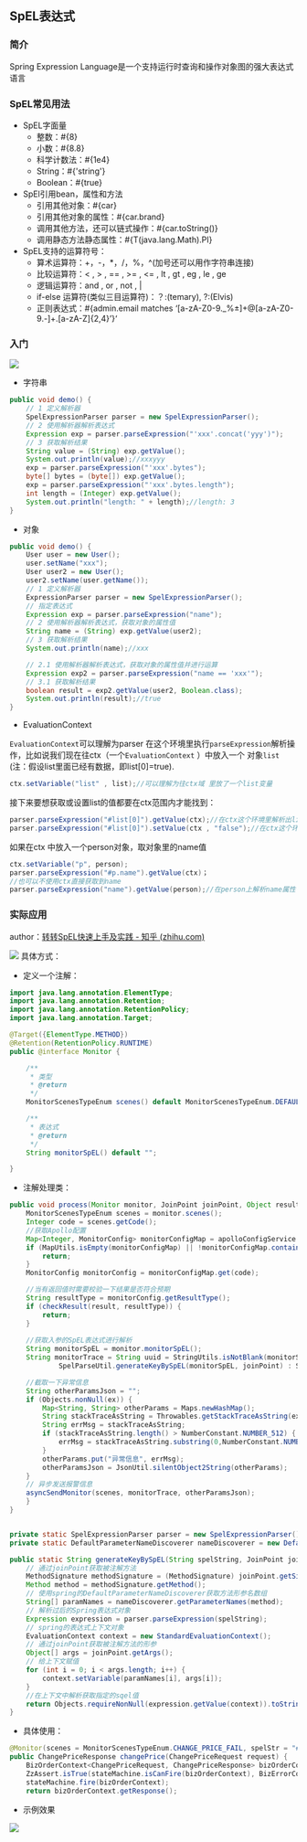 ## SpEL表达式
### 简介
Spring Expression Language是一个支持运行时查询和操作对象图的强大表达式语言

### SpEL常见用法
-  SpEL字面量
	- 整数：#{8}
	- 小数：#{8.8}
	- 科学计数法：#{1e4}
	- String：#{'string'}
	- Boolean：#{true}
- SpEl引用bean，属性和方法
	- 引用其他对象：#{car}
	- 引用其他对象的属性：#{car.brand}
	- 调用其他方法，还可以链式操作：#{car.toString()}
	- 调用静态方法静态属性：#{T(java.lang.Math).PI}
-   SpEL支持的运算符号：  
	-   算术运算符：+，-，*，/，%，^(加号还可以用作字符串连接)
	-   比较运算符：< , > , == , >= , <= , lt , gt , eg , le , ge
	-   逻辑运算符：and , or , not , |
	-   if-else 运算符(类似三目运算符)：？:(temary), ?:(Elvis)
	-   正则表达式：#{admin.email matches ‘[a-zA-Z0-9._%±]+@[a-zA-Z0-9.-]+.[a-zA-Z]{2,4}’}‘


### 入门

![](https://zhaosi-1253759587.cos.ap-nanjing.myqcloud.com/files/obsidian/picture/uTools_1663504494027.png)

- 字符串
```java
public void demo() {
    // 1 定义解析器
    SpelExpressionParser parser = new SpelExpressionParser();
    // 2 使用解析器解析表达式
    Expression exp = parser.parseExpression("'xxx'.concat('yyy')");
    // 3 获取解析结果
    String value = (String) exp.getValue();
    System.out.println(value);//xxxyyy
    exp = parser.parseExpression("'xxx'.bytes");
    byte[] bytes = (byte[]) exp.getValue();
    exp = parser.parseExpression("'xxx'.bytes.length");
    int length = (Integer) exp.getValue();
    System.out.println("length: " + length);//length: 3
}
```
- 对象
```java
public void demo() {
    User user = new User();
    user.setName("xxx");
    User user2 = new User();
    user2.setName(user.getName());
    // 1 定义解析器
    ExpressionParser parser = new SpelExpressionParser();
    // 指定表达式
    Expression exp = parser.parseExpression("name");
    // 2 使用解析器解析表达式，获取对象的属性值
    String name = (String) exp.getValue(user2);
    // 3 获取解析结果
    System.out.println(name);//xxx

    // 2.1 使用解析器解析表达式，获取对象的属性值并进行运算 
    Expression exp2 = parser.parseExpression("name == 'xxx'");
    // 3.1 获取解析结果
    boolean result = exp2.getValue(user2, Boolean.class);
    System.out.println(result);//true
}
```

- EvaluationContext

`EvaluationContext`可以理解为parser 在这个环境里执行`parseExpression`解析操作，比如说我们现在往ctx（一个`EvaluationContext` ）中放入一个 对象`list` (注：假设list里面已经有数据，即list[0]=true).
```java
ctx.setVariable("list" , list);//可以理解为往ctx域 里放了一个list变量
```
接下来要想获取或设置list的值都要在ctx范围内才能找到：
```java
parser.parseExpression("#list[0]").getValue(ctx);//在ctx这个环境里解析出list[0]的值
parser.parseExpression("#list[0]").setValue(ctx , "false");//在ctx这个环境中奖 list[0]设为false

```
如果在ctx 中放入一个person对象，取对象里的name值
```java
ctx.setVariable("p", person);
parser.parseExpression("#p.name").getValue(ctx)；
//也可以不使用ctx直接获取到name
parser.parseExpression("name").getValue(person);//在person上解析name属性
```


### 实际应用
author：[转转SpEL快速上手及实践 - 知乎 (zhihu.com)](https://zhuanlan.zhihu.com/p/539163585)

![](https://zhaosi-1253759587.cos.ap-nanjing.myqcloud.com/files/obsidian/picture/v2-cee73e6f614615e76666b31507cd39b5_r.jpg)
具体方式：
-   定义一个注解：

```java
import java.lang.annotation.ElementType;
import java.lang.annotation.Retention;
import java.lang.annotation.RetentionPolicy;
import java.lang.annotation.Target;

@Target({ElementType.METHOD})
@Retention(RetentionPolicy.RUNTIME)
public @interface Monitor {

    /**
     * 类型
     * @return
     */
    MonitorScenesTypeEnum scenes() default MonitorScenesTypeEnum.DEFAULT;

    /**
     * 表达式
     * @return
     */
    String monitorSpEL() default "";

}
```

-   注解处理类：

```java
public void process(Monitor monitor, JoinPoint joinPoint, Object result, Throwable ex) throws ClassNotFoundException {
    MonitorScenesTypeEnum scenes = monitor.scenes();
    Integer code = scenes.getCode();
    //获取Apollo配置
    Map<Integer, MonitorConfig> monitorConfigMap = apolloConfigService.getMonitorConfigMap();
    if (MapUtils.isEmpty(monitorConfigMap) || !monitorConfigMap.containsKey(code)) {
        return;
    }
    MonitorConfig monitorConfig = monitorConfigMap.get(code);

    //当有返回值时需要校验一下结果是否符合预期
    String resultType = monitorConfig.getResultType();
    if (checkResult(result, resultType)) {
        return;
    }
    
    //获取入参的SpEL表达式进行解析
    String monitorSpEL = monitor.monitorSpEL();
    String monitorTrace = String uuid = StringUtils.isNotBlank(monitorSpEL) ? 
            SpelParseUtil.generateKeyBySpEL(monitorSpEL, joinPoint) : StringUtils.EMPTY_STRING;

    //截取一下异常信息
    String otherParamsJson = "";
    if (Objects.nonNull(ex)) {
        Map<String, String> otherParams = Maps.newHashMap();
        String stackTraceAsString = Throwables.getStackTraceAsString(ex);
        String errMsg = stackTraceAsString;
        if (stackTraceAsString.length() > NumberConstant.NUMBER_512) {
            errMsg = stackTraceAsString.substring(0,NumberConstant.NUMBER_512) + "...";
        }
        otherParams.put("异常信息", errMsg);
        otherParamsJson = JsonUtil.silentObject2String(otherParams);
    }
    // 异步发送报警信息
    asyncSendMonitor(scenes, monitorTrace, otherParamsJson);
    }
}


private static SpelExpressionParser parser = new SpelExpressionParser();
private static DefaultParameterNameDiscoverer nameDiscoverer = new DefaultParameterNameDiscoverer();

public static String generateKeyBySpEL(String spelString, JoinPoint joinPoint) {
    // 通过joinPoint获取被注解方法
    MethodSignature methodSignature = (MethodSignature) joinPoint.getSignature();
    Method method = methodSignature.getMethod();
    // 使用spring的DefaultParameterNameDiscoverer获取方法形参名数组
    String[] paramNames = nameDiscoverer.getParameterNames(method);
    // 解析过后的Spring表达式对象
    Expression expression = parser.parseExpression(spelString);
    // spring的表达式上下文对象
    EvaluationContext context = new StandardEvaluationContext();
    // 通过joinPoint获取被注解方法的形参
    Object[] args = joinPoint.getArgs();
    // 给上下文赋值
    for (int i = 0; i < args.length; i++) {
        context.setVariable(paramNames[i], args[i]);
    }
    //在上下文中解析获取指定的sqel值
    return Objects.requireNonNull(expression.getValue(context)).toString();
}
```

-   具体使用：

```java
@Monitor(scenes = MonitorScenesTypeEnum.CHANGE_PRICE_FAIL, spelStr = "#request?.orderId")
public ChangePriceResponse changePrice(ChangePriceRequest request) {
    BizOrderContext<ChangePriceRequest, ChangePriceResponse> bizOrderContext = BizOrderContext.create(OrderEventEnum.C1_CHANGE_JM_PRICE, request);
    ZzAssert.isTrue(stateMachine.isCanFire(bizOrderContext), BizErrorCode.ORDER_STATUS_CHANGED);
    stateMachine.fire(bizOrderContext);
    return bizOrderContext.getResponse();
```

- 示例效果

![](https://zhaosi-1253759587.cos.ap-nanjing.myqcloud.com/files/obsidian/picture/uTools_1663507898966.png)
